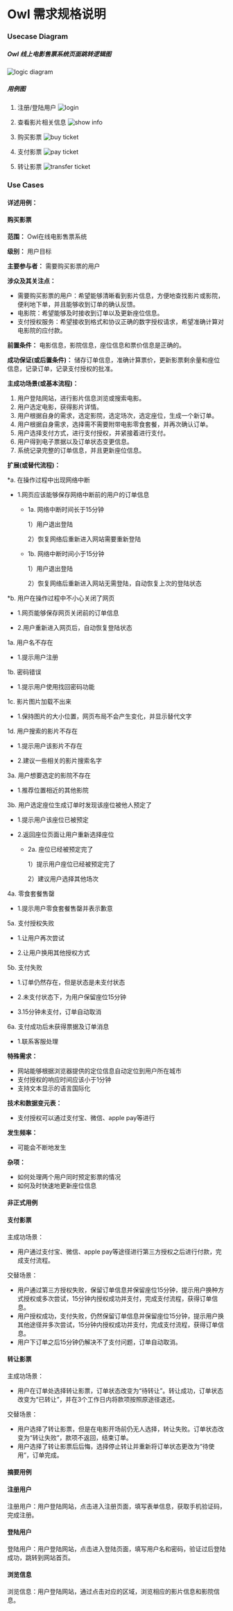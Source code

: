 # Owl 需求规格说明

### Usecase Diagram

##### Owl 线上电影售票系统页面跳转逻辑图

![logic diagram](Images/Owl逻辑图.png)

##### 用例图
1. 注册/登陆用户
![login](Images/注册登陆.png)

2. 查看影片相关信息
![show info](Images/查看信息.png)

3. 购买影票
![buy ticket](Images/购买影票.png)

4. 支付影票
![pay ticket](Images/支付影票.png)

5. 转让影票
![transfer ticket](Images/转让影票.png)

### Use Cases

#### 详述用例：

#### 购买影票
**范围：** Owl在线电影售票系统

**级别：** 用户目标

**主要参与者：** 需要购买影票的用户

**涉众及其关注点：**
  - 需要购买影票的用户：希望能够清晰看到影片信息，方便地查找影片或影院，便利地下单，并且能够收到订单的确认反馈。
  - 电影院：希望能够及时接收到订单以及更新座位信息。
  - 支付授权服务：希望接收到格式和协议正确的数字授权请求，希望准确计算对电影院的应付款。

**前置条件：** 电影信息，影院信息，座位信息和票价信息是正确的。

**成功保证(或后置条件)：** 储存订单信息，准确计算票价，更新影票剩余量和座位信息，记录订单，记录支付授权的批准。

**主成功场景(或基本流程)：**
1. 用户登陆网站，进行影片信息浏览或搜索电影。
2. 用户选定电影，获得影片详情。
3. 用户根据自身的需求，选定影院，选定场次，选定座位，生成一个新订单。
4. 用户根据自身需求，选择需不需要附带电影零食套餐，并再次确认订单。
5. 用户选择支付方式，进行支付授权，并紧接着进行支付。
6. 用户得到电子票据以及订单状态变更信息。
7. 系统记录完整的订单信息，并且更新座位信息。

**扩展(或替代流程)：**

*a. 在操作过程中出现网络中断

- 1.网页应该能够保存网络中断前的用户的订单信息

  - 1a. 网络中断时间长于15分钟

     1）用户退出登陆

     2）恢复网络后重新进入网站需要重新登陆

  - 1b. 网络中断时间小于15分钟

    1）用户退出登陆

    2）恢复网络后重新进入网站无需登陆，自动恢复上次的登陆状态

*b. 用户在操作过程中不小心关闭了网页

  - 1.网页能够保存网页关闭前的订单信息

  - 2.用户重新进入网页后，自动恢复登陆状态

1a. 用户名不存在

- 1.提示用户注册

1b. 密码错误

- 1.提示用户使用找回密码功能

1c. 影片图片加载不出来

- 1.保持图片的大小位置，网页布局不会产生变化，并显示替代文字

1d. 用户搜索的影片不存在

- 1.提示用户该影片不存在

- 2.建议一些相关的影片搜索名字

3a. 用户想要选定的影院不存在

- 1.推荐位置相近的其他影院

3b. 用户选定座位生成订单时发现该座位被他人预定了

- 1.提示用户该座位已被预定

- 2.返回座位页面让用户重新选择座位

  - 2a. 座位已经被预定完了

    1）提示用户座位已经被预定完了

    2）建议用户选择其他场次

4a. 零食套餐售罄

  - 1.提示用户零食套餐售罄并表示歉意

5a. 支付授权失败

  - 1.让用户再次尝试

  - 2.让用户换用其他授权方式

5b. 支付失败

  - 1.订单仍然存在，但是状态是未支付状态

  - 2.未支付状态下，为用户保留座位15分钟

  - 3.15分钟未支付，订单自动取消

6a. 支付成功后未获得票据及订单消息

  - 1.联系客服处理


**特殊需求：**
- 网站能够根据浏览器提供的定位信息自动定位到用户所在城市
- 支付授权的响应时间应该小于1分钟
- 支持文本显示的语言国际化

**技术和数据变元表：**
- 支付授权可以通过支付宝、微信、apple pay等进行

**发生频率：**
- 可能会不断地发生

**杂项：**
- 如何处理两个用户同时预定影票的情况
- 如何及时快速地更新座位信息

#### 非正式用例

#### 支付影票

主成功场景：

- 用户通过支付宝、微信、apple pay等途径进行第三方授权之后进行付款，完成支付流程。

交替场景：

- 用户通过第三方授权失败，保留订单信息并保留座位15分钟，提示用户换种方式授权或多次尝试，15分钟内授权成功并支付，完成支付流程，获得订单信息。
- 用户授权成功，支付失败，仍然保留订单信息并保留座位15分钟，提示用户换其他途径并多次尝试，15分钟内授权成功并支付，完成支付流程，获得订单信息。
- 用户下订单之后15分钟仍解决不了支付问题，订单自动取消。

#### 转让影票

主成功场景：

- 用户在订单处选择转让影票，订单状态改变为“待转让”。转让成功，订单状态改变为“已转让”，并在3个工作日内将款项按照原途径退还。

交替场景：

- 用户选择了转让影票，但是在电影开场前仍无人选择，转让失败。订单状态改变为“转让失败”，款项不返回，结束订单。
- 用户选择了转让影票后后悔，选择停止转让并重新将订单状态更改为“待使用”，订单完成。

#### 摘要用例

#### 注册用户
注册用户：用户登陆网站，点击进入注册页面，填写表单信息，获取手机验证码，完成注册。

#### 登陆用户
登陆用户：用户登陆网站，点击进入登陆页面，填写用户名和密码，验证过后登陆成功，跳转到网站首页。

#### 浏览信息
浏览信息：用户登陆网站，通过点击对应的区域，浏览相应的影片信息和影院信息。
